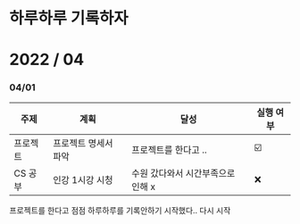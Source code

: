# 하루하루 기록하자

# 2022 / 04

### 04/01

| 주제     | 계획                 | 달성                              | 실행 여부 |
| -------- | -------------------- | --------------------------------- | --------- |
| 프로젝트 | 프로젝트 명세서 파악 | 프로젝트를 한다고 ..              | ☑️         |
| CS 공부  | 인강 1시강 시청      | 수원 갔다와서 시간부족으로 인해 x | ❌         |

프로젝트를 한다고 점점 하루하루를 기록안하기 시작했다.. 다시 시작
